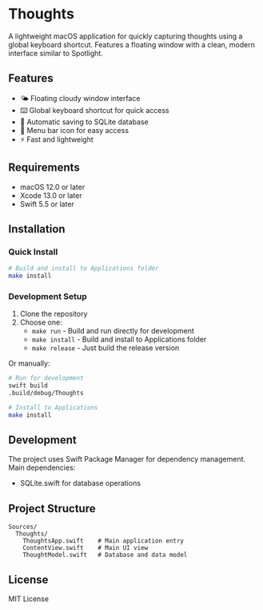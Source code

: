 # Thoughts

A lightweight macOS application for quickly capturing thoughts using a global keyboard shortcut. Features a floating window with a clean, modern interface similar to Spotlight.

## Features

- 🌤 Floating cloudy window interface
- ⌨️ Global keyboard shortcut for quick access
- 💾 Automatic saving to SQLite database
- 🎯 Menu bar icon for easy access
- ⚡️ Fast and lightweight

## Requirements

- macOS 12.0 or later
- Xcode 13.0 or later
- Swift 5.5 or later

## Installation

### Quick Install

```bash
# Build and install to Applications folder
make install
```

### Development Setup

1. Clone the repository
2. Choose one:
   - `make run` - Build and run directly for development
   - `make install` - Build and install to Applications folder
   - `make release` - Just build the release version

Or manually:

```bash
# Run for development
swift build
.build/debug/Thoughts

# Install to Applications
make install
```

## Development

The project uses Swift Package Manager for dependency management. Main dependencies:

- SQLite.swift for database operations

## Project Structure

```
Sources/
  Thoughts/
    ThoughtsApp.swift    # Main application entry
    ContentView.swift    # Main UI view
    ThoughtModel.swift   # Database and data model
```

## License

MIT License
